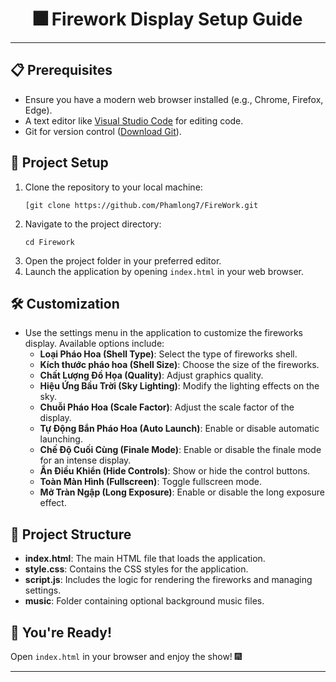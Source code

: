 <!DOCTYPE html>
<html>
<head>
</head>
<body>
  <h1 align="center">🎆 Firework Display Setup Guide</h1>

  <hr>

  <h2>📋 Prerequisites</h2>
  <ul>
    <li>Ensure you have a modern web browser installed (e.g., Chrome, Firefox, Edge).</li>
    <li>A text editor like <a href="https://code.visualstudio.com/" target="_blank">Visual Studio Code</a> for editing code.</li>
    <li>Git for version control (<a href="https://git-scm.com/" target="_blank">Download Git</a>).</li>
  </ul>

  <h2>📂 Project Setup</h2>
  <ol>
    <li>Clone the repository to your local machine:
      <pre><code>[git clone https://github.com/Phamlong7/FireWork.git</code></pre>
    </li>
    <li>Navigate to the project directory:
      <pre><code>cd Firework</code></pre>
    </li>
    <li>Open the project folder in your preferred editor.</li>
    <li>Launch the application by opening <code>index.html</code> in your web browser.</li>
  </ol>

  <h2>🛠 Customization</h2>
  <ul>
    <li>Use the settings menu in the application to customize the fireworks display. Available options include:
      <ul>
        <li><b>Loại Pháo Hoa (Shell Type)</b>: Select the type of fireworks shell.</li>
        <li><b>Kích thước pháo hoa (Shell Size)</b>: Choose the size of the fireworks.</li>
        <li><b>Chất Lượng Đồ Họa (Quality)</b>: Adjust graphics quality.</li>
        <li><b>Hiệu Ứng Bầu Trời (Sky Lighting)</b>: Modify the lighting effects on the sky.</li>
        <li><b>Chuỗi Pháo Hoa (Scale Factor)</b>: Adjust the scale factor of the display.</li>
        <li><b>Tự Động Bắn Pháo Hoa (Auto Launch)</b>: Enable or disable automatic launching.</li>
        <li><b>Chế Độ Cuối Cùng (Finale Mode)</b>: Enable or disable the finale mode for an intense display.</li>
        <li><b>Ẩn Điều Khiển (Hide Controls)</b>: Show or hide the control buttons.</li>
        <li><b>Toàn Màn Hình (Fullscreen)</b>: Toggle fullscreen mode.</li>
        <li><b>Mở Tràn Ngập (Long Exposure)</b>: Enable or disable the long exposure effect.</li>
      </ul>
    </li>
  </ul>

  <h2>📁 Project Structure</h2>
  <ul>
    <li><b>index.html</b>: The main HTML file that loads the application.</li>
    <li><b>style.css</b>: Contains the CSS styles for the application.</li>
    <li><b>script.js</b>: Includes the logic for rendering the fireworks and managing settings.</li>
    <li><b>music</b>: Folder containing optional background music files.</li>
  </ul>

  <h2>🎉 You're Ready!</h2>
  <p>Open <code>index.html</code> in your browser and enjoy the show! 🎆</p>

  <hr>
</body>
</html>
